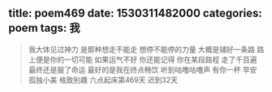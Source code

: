 title: poem469
date: 1530311482000
categories: poem
tags: 我
---
> 我大体见过神力
是那种想走不能走
想停不能停的力量
大概是铺好一条路
路上便是你的一切可能
如果运气不好
你还能记得
你在某段路程
走了千百遍
最终还是服了命运
最好的是我在终点畅饮
听到咕噜咕噜声
有你一杯
早安
孤独小美
格致别趣
六点起床第469天 迟到32天